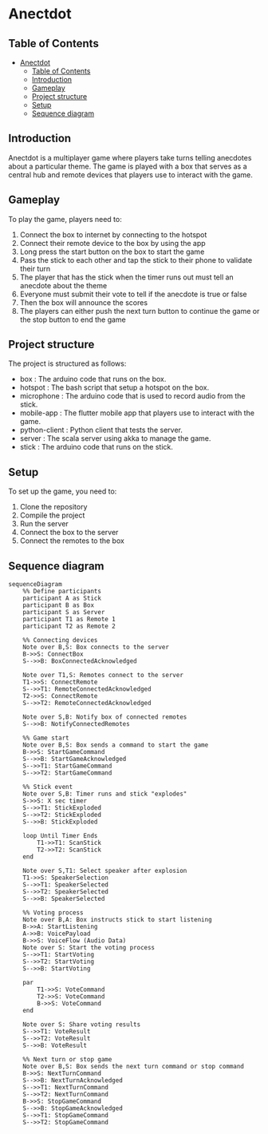# Anectdot

## Table of Contents

- [Anectdot](#anectdot)
  - [Table of Contents](#table-of-contents)
  - [Introduction](#introduction)
  - [Gameplay](#gameplay)
  - [Project structure](#project-structure)
  - [Setup](#setup)
  - [Sequence diagram](#sequence-diagram)

## Introduction

Anectdot is a multiplayer game where players take turns telling anecdotes about a particular theme. The game is played with a box that serves as a central hub and remote devices that players use to interact with the game.

## Gameplay

To play the game, players need to:

1. Connect the box to internet by connecting to the hotspot
2. Connect their remote device to the box by using the app
3. Long press the start button on the box to start the game
4. Pass the stick to each other and tap the stick to their phone to validate their turn
5. The player that has the stick when the timer runs out must tell an anecdote about the theme
6. Everyone must submit their vote to tell if the anecdote is true or false
7. Then the box will announce the scores
8. The players can either push the next turn button to continue the game or the stop button to end the game

## Project structure

The project is structured as follows:

- box : The arduino code that runs on the box.
- hotspot : The bash script that setup a hotspot on the box.
- microphone : The arduino code that is used to record audio from the stick.
- mobile-app : The flutter mobile app that players use to interact with the game.
- python-client : Python client that tests the server.
- server : The scala server using akka to manage the game.
- stick : The arduino code that runs on the stick.

## Setup

To set up the game, you need to:

1. Clone the repository
2. Compile the project
3. Run the server
4. Connect the box to the server
5. Connect the remotes to the box

## Sequence diagram

```mermaid
sequenceDiagram
    %% Define participants
    participant A as Stick
    participant B as Box
    participant S as Server
    participant T1 as Remote 1
    participant T2 as Remote 2

    %% Connecting devices
    Note over B,S: Box connects to the server
    B->>S: ConnectBox
    S-->>B: BoxConnectedAcknowledged

    Note over T1,S: Remotes connect to the server
    T1->>S: ConnectRemote
    S-->>T1: RemoteConnectedAcknowledged
    T2->>S: ConnectRemote
    S-->>T2: RemoteConnectedAcknowledged

    Note over S,B: Notify box of connected remotes
    S-->>B: NotifyConnectedRemotes

    %% Game start
    Note over B,S: Box sends a command to start the game
    B->>S: StartGameCommand
    S-->>B: StartGameAcknowledged
    S-->>T1: StartGameCommand
    S-->>T2: StartGameCommand

    %% Stick event
    Note over S,B: Timer runs and stick "explodes"
    S->>S: X sec timer
    S-->>T1: StickExploded
    S-->>T2: StickExploded
    S-->>B: StickExploded

    loop Until Timer Ends
        T1->>T1: ScanStick
        T2->>T2: ScanStick
    end

    Note over S,T1: Select speaker after explosion
    T1->>S: SpeakerSelection
    S-->>T1: SpeakerSelected
    S-->>T2: SpeakerSelected
    S-->>B: SpeakerSelected

    %% Voting process
    Note over B,A: Box instructs stick to start listening
    B->>A: StartListening
    A->>B: VoicePayload
    B->>S: VoiceFlow (Audio Data)
    Note over S: Start the voting process
    S-->>T1: StartVoting
    S-->>T2: StartVoting
    S-->>B: StartVoting

    par
        T1->>S: VoteCommand
        T2->>S: VoteCommand
        B->>S: VoteCommand
    end

    Note over S: Share voting results
    S-->>T1: VoteResult
    S-->>T2: VoteResult
    S-->>B: VoteResult

    %% Next turn or stop game
    Note over B,S: Box sends the next turn command or stop command
    B->>S: NextTurnCommand
    S-->>B: NextTurnAcknowledged
    S-->>T1: NextTurnCommand
    S-->>T2: NextTurnCommand
    B->>S: StopGameCommand
    S-->>B: StopGameAcknowledged
    S-->>T1: StopGameCommand
    S-->>T2: StopGameCommand


```
